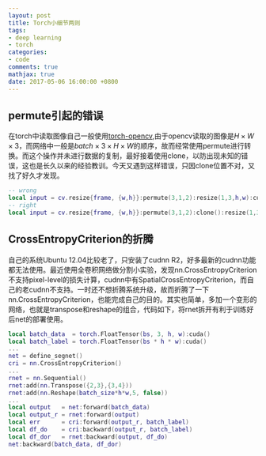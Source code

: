 ```yaml
---
layout: post
title: Torch小细节两则
tags:
- deep learning
- torch
categories:
- code
comments: true
mathjax: true
date: 2017-05-06 16:00:00 +0800
---
```

## permute引起的错误
在torch中读取图像自己一般使用[torch-opencv](https://github.com/VisionLabs/torch-opencv),由于opencv读取的图像是$H \times W \times 3$，而网络中一般是$batch \times 3 \times H \times W$的顺序，故而经常使用permute进行转换。而这个操作并未进行数据的复制，最好接着使用clone，以防出现未知的错误，这也是长久以来的经验教训。今天又遇到这样错误，只因clone位置不对，又找了好久才发现。

```lua
-- wrong
local input = cv.resize{frame, {w,h}}:permute(3,1,2):resize(1,3,h,w):cuda():clone()
-- right
local input = cv.resize{frame, {w,h}}:permute(3,1,2):clone():resize(1,3,h,w):cuda()

```

## CrossEntropyCriterion的折腾
自己的系统Ubuntu 12.04比较老了，只安装了cudnn R2，好多最新的cudnn功能都无法使用。最近使用全卷积网络做分割小实验，发现nn.CrossEntropyCriterion不支持pixel-level的损失计算，cudnn中有SpatialCrossEntropyCriterion，而自己的老cudnn不支持。一时还不想折腾系统升级，故而折腾了一下nn.CrossEntropyCriterion，也能完成自己的目的。其实也简单，多加一个变形的网络，也就是transpose和reshape的组合，代码如下，将rnet拆开有利于训练好后net的部署使用。

```lua
local batch_data  = torch.FloatTensor(bs, 3, h, w):cuda()
local batch_label = torch.FloatTensor(bs * h * w):cuda()
...
net = define_segnet()
cri = nn.CrossEntropyCriterion()
...
rnet = nn.Sequential()
rnet:add(nn.Transpose({2,3},{3,4}))
rnet:add(nn.Reshape(batch_size*h*w,5, false))
...
local output   = net:forward(batch_data)
local output_r = rnet:forward(output)
local err      = cri:forward(output_r, batch_label)
local df_do    = cri:backward(output_r, batch_label)
local df_dor   = rnet:backward(output, df_do)
net:backward(batch_data, df_dor)

```